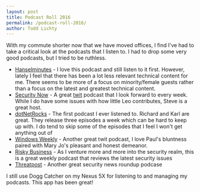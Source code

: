 ```yaml
---
layout: post
title: Podcast Roll 2016
permalink: /podcast-roll-2016/
author: Todd Lichty
---
```

<!--kg-card-begin: markdown--><p>With my commute shorter now that we have moved offices, I find I've had to take a critical look at the podcasts that I listen to. I had to drop some very good podcasts, but I tried to be ruthless.</p>
<ul>
<li><a href="http://hanselminutes.com/">Hanselminutes</a> - I love this podcast and still listen to it first. However, lately I feel that there has been a lot less relevant technical content for me. There seems to be more of a focus on minority/female guests rather than a focus on the latest and greatest technical content.</li>
<li><a href="https://twit.tv/shows/security-now">Security Now</a> - A great <a href="http://www.twit.tv">twit</a> podcast that I look forward to every week. While I do have some issues with how little Leo contributes, Steve is a great host.</li>
<li><a href="http://www.dotnetrocks.com">dotNetRocks</a> - The first podcast I ever listened to. Richard and Karl are great. They release three episodes a week which can be hard to keep up with. I do tend to skip some of the episodes that I feel I won't get anything out of</li>
<li><a href="https://twit.tv/shows/windows-weekly">Windows Weekly</a> - Another great twit podcast, I love Paul's bluntness paired with Mary Jo's pleasant and honest demeanor.</li>
<li><a href="http://risky.biz/">Risky Business</a> - As I venture more and more into the security realm, this is a great weekly podcast that reviews the latest security issues</li>
<li><a href="https://threatpost.com/">Threatpost</a> - Another great security news roundup podcase</li>
</ul>
<p>I still use Dogg Catcher on my Nexus 5X for listening to and managing my podcasts. This app has been great!</p>
<!--kg-card-end: markdown-->